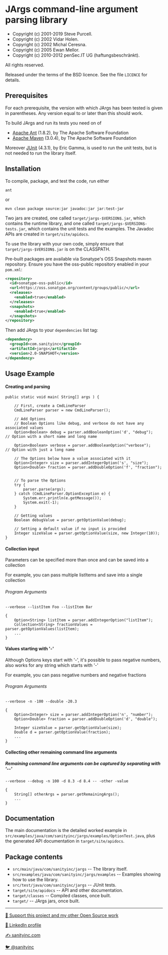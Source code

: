 JArgs command-line argument parsing library
===========================================

- Copyright (c) 2001-2019 Steve Purcell.
- Copyright (c) 2002      Vidar Holen.
- Copyright (c) 2002      Michal Ceresna.
- Copyright (c) 2005      Ewan Mellor.
- Copyright (c) 2010-2012 penSec.IT UG (haftungsbeschränkt).

All rights reserved.

Released under the terms of the BSD licence.  See the file `LICENCE` for
details.


Prerequisites
-------------

For each prerequisite, the version with which JArgs has been tested is given
in parentheses.  Any version equal to or later than this should work.

To build JArgs and run its tests you need on of

- [Apache Ant](http://ant.apache.org/) (1.8.2), by The Apache Software
  Foundation
- [Apache Maven](http://maven.apache.org/) (3.0.4), by The Apache Software
  Foundation

Moreover [JUnit](http://www.junit.org/) (4.3.1), by Eric Gamma, is used to run
the unit tests, but is not needed to run the library itself.


Installation
------------

To compile, package, and test the code, run either

    ant

or

    mvn clean package source:jar javadoc:jar jar:test-jar

Two jars are created, one called `target/jargs-$VERSION$.jar`, which contains
the runtime library, and one called `target/jargs-$VERSION$-tests.jar`, which
contains the unit tests and the examples.  The Javadoc APIs are created in
`target/site/apidocs`.

To use the library with your own code, simply ensure that
`target/jargs-$VERSION$.jar` is on the CLASSPATH.

Pre-built packages are available via Sonatype's OSS Snapshots maven
repository. Ensure you have the oss-public repository enabled in your
`pom.xml`:

```xml
<repository>
  <id>sonatype-oss-public</id>
  <url>https://oss.sonatype.org/content/groups/public/</url>
  <releases>
    <enabled>true</enabled>
  </releases>
  <snapshots>
    <enabled>true</enabled>
  </snapshots>
</repository>
```

Then add JArgs to your `dependencies` list tag:

```xml
<dependency>
  <groupId>com.sanityinc</groupId>
  <artifactId>jargs</artifactId>
  <version>2.0-SNAPSHOT</version>
</dependency>
```

Usage Example
-------------

#### Creating and parsing

```
public static void main( String[] args ) {

	// First, create a CmdLineParser
	CmdLineParser parser = new CmdLineParser();
    	
	// Add Options
	// Boolean Options like debug, and verbose do not have any associated values
	Option<Boolean> debug = parser.addBooleanOption('d', "debug");    // Option with a short name and long name
		
	Option<Boolean> verbose = parser.addBooleanOption("verbose");    // Option with just a long name		
		
	// The Options below have a value associated with it
	Option<Integer> size = parser.addIntegerOption('s', "size");
	Option<Double> fraction = parser.addDoubleOption('f', "fraction");
		
		
	// To parse the Options
	try {
		parser.parse(args);
	} catch (CmdLineParser.OptionException e) {
		System.err.println(e.getMessage());
		System.exit(-1);
	}
	
	// Getting values
	Boolean debugValue = parser.getOptionValue(debug);
	
	// Setting a default value if no input is provided
	Integer sizeValue = parser.getOptionValue(size, new Integer(10));
}
```

#### Collection input
Parameters can be specified more than once and can be saved into a collection
        
For example, you can pass multiple listItems and save into a single collection  

###### Program Arguments
```
--verbose --listItem Foo --listItem Bar
```
      
```
{
	Option<String> listItem = parser.addIntegerOption("listItem");
	Collection<String> fractionValues = parser.getOptionValues(listItem);
	...
}
```


#### Values starting with '-'
Although Options keys start with '-', it's possible to pass negative numbers, also works for any string which starts with '-'

For example, you can pass negative numbers and negative fractions

###### Program Arguments
```
--verbose -n -100 --double -20.3  
```

```
{
	Option<Integer> size = parser.addIntegerOption('n', "number");
	Option<Double> fraction = parser.addDoubleOption('d', "double");
	
	Integer sizeValue = parser.getOptionValue(size);
	Double d = parser.getOptionValue(fraction);
	...
}
```

#### Collecting other remaining command line arguments


##### Remaining command line arguments can be captured by separating with '--'
```
--verbose --debug -n 100 -d 8.3 -d 8.4 -- -other -value

```

```
{
	String[] otherArgs = parser.getRemainingArgs();
	...
}
```



Documentation
-------------

The main documentation is the detailed worked example in
`src/examples/java/com/sanityinc/jargs/examples/OptionTest.java`, plus the
generated API documentation in `target/site/apidocs`.


Package contents
----------------

- `src/main/java/com/sanityinc/jargs` -- The library itself.
- `src/examples/java/com/sanityinc/jargs/examples` -- Examples showing how to
  use the library.
- `src/test/java/com/sanityinc/jargs` -- JUnit tests.
- `target/site/apidocs` -- API and other documentation.
- `target/classes` -- Compiled classes, once built.
- `target/` -- JArgs jars, once built.

<hr>

[💝 Support this project and my other Open Source work](https://www.patreon.com/sanityinc)

[💼 LinkedIn profile](https://uk.linkedin.com/in/stevepurcell)

[✍ sanityinc.com](http://www.sanityinc.com/)

[🐦 @sanityinc](https://twitter.com/sanityinc)
